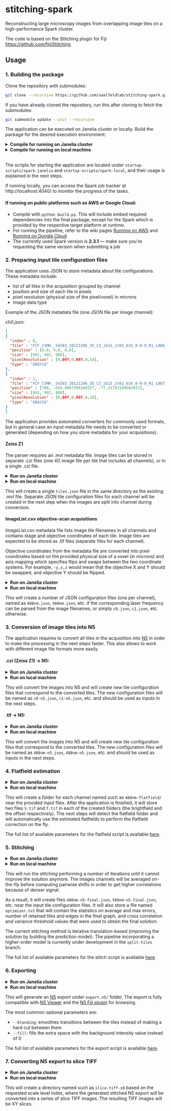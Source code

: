 # stitching-spark
Reconstructing large microscopy images from overlapping image tiles on a high-performance Spark cluster.

The code is based on the Stitching plugin for Fiji https://github.com/fiji/Stitching

## Usage

### 1. Building the package

Clone the repository with submodules:

```bash
git clone --recursive https://github.com/saalfeldlab/stitching-spark.git
```

If you have already cloned the repository, run this after cloning to fetch the submodules:
```bash
git submodule update --init --recursive
```

The application can be executed on Janelia cluster or locally. Build the package for the desired execution environment:

<details>
<summary><b>Compile for running on Janelia cluster</b></summary>

```bash
python build.py
```
</details>

<details>
<summary><b>Compile for running on local machine</b></summary>

```bash
python build-spark-local.py
```
</details>
<br/>

The scripts for starting the application are located under `startup-scripts/spark-janelia` and `startup-scripts/spark-local`, and their usage is explained in the next steps.

If running locally, you can access the Spark job tracker at http://localhost:4040/ to monitor the progress of the tasks.

#### If running on public platforms such as AWS or Google Cloud:
* Compile with `python build.py`. This will include embed required dependencies into the final package, except for the Spark which is provided by the respective target platform at runtime.
* For running the pipeline, refer to the wiki pages [Running on AWS](https://github.com/saalfeldlab/stitching-spark/wiki/Running-on-Amazon-Web-Services) and [Running on Google Cloud](https://github.com/saalfeldlab/stitching-spark/wiki/Running-on-Google-Cloud)
* The currently used Spark version is **2.3.1** — make sure you're requesting the same version when submitting a job


### 2. Preparing input tile configuration files

The application uses JSON to store metadata about tile configurations. These metadata include:
* list of all tiles in the acquisition grouped by channel
* position and size of each tile in pixels
* pixel resolution (physical size of the pixel/voxel) in microns
* image data type

Example of the JSON metadata file (one JSON file per image channel):

*ch0.json:*
```json
[
{
  "index" : 0,
  "file" : "FCF_CSMH__54383_20121206_35_C3_zb15_zt01_63X_0-0-0_R1_L086_20130108192758780.lsm.tif",
  "position" : [0.0, 0.0, 0.0],
  "size" : [991, 992, 880],
  "pixelResolution" : [0.097,0.097,0.18],
  "type" : "GRAY16"
},
{
  "index" : 1,
  "file" : "FCF_CSMH__54383_20121206_35_C3_zb15_zt01_63X_0-0-0_R1_L087_20130108192825183.lsm.tif",
  "position" : [700, -694.0887500300357, -77.41783189603937],
  "size" : [991, 992, 880],
  "pixelResolution" : [0.097,0.097,0.18],
  "type" : "GRAY16"
}
]
```

The application provides automated converters for commonly used formats, but in general case an input metadata file needs to be converted or generated (depending on how you store metadata for your acquisitions).

#### Zeiss Z1
The parser requires an .mvl metadata file. Image tiles can be stored in separate .czi files (one 4D image file per tile that includes all channels), or in a single .czi file.
<details>
<summary><b>Run on Janelia cluster</b></summary>

```
spark-janelia/parse-zeiss-z1-metadata.py \
  -i <path to metadata.mvl> \
  -b <path to directory with image files> \
  -f <images.czi for single file, or image%d.czi for multiple files that contain an index> \
  -r <voxel size in microns, for example, 0.114,0.114,0.996>
```
</details>
<details>
<summary><b>Run on local machine</b></summary>

```
spark-local/parse-zeiss-z1-metadata.py \
  -i <path to metadata.mvl> \
  -b <path to directory with image files> \
  -f <images.czi for single file, or image%d.czi for multiple files that contain an index> \
  -r <voxel size in microns, for example, 0.114,0.114,0.996>
```
</details>

This will create a single `tiles.json` file in the same directory as the existing .mvl file. Separate JSON tile configuration files for each channel will be created in the next step when the images are split into channel during conversion.

#### ImageList.csv objective-scan acquisitions
*ImageList.csv* metadata file lists image tile filenames in all channels and contains stage and objective coordinates of each tile. Image tiles are expected to be stored as .tif files (separate files for each channel).

Objective coordinates from the metadata file are converted into pixel coordinates based on the provided physical size of a voxel (in microns) and axis mapping which specifies flips and swaps between the two coordinate systems. For example, `-y,x,z` would mean that the objective X and Y should be swapped, and objective Y should be flipped.

<details>
<summary><b>Run on Janelia cluster</b></summary>

```
spark-janelia/parse-imagelist-metadata.py \
  -i <path to ImageList.csv> \
  -b <path to directory with image files> \
  -r <voxel size in microns, for example, 0.097,0.097,0.18> \
  -a <axis mapping from objective coordinates to pixel coordinates, for example, -y,x,z> \
  [--skipMissingTiles to exclude non-existing tile images from configuration instead of raising an error]
```
</details>
<details>
<summary><b>Run on local machine</b></summary>

```
spark-local/parse-imagelist-metadata.py \
  -i <path to ImageList.csv> \
  -b <path to directory with image files> \
  -r <voxel size in microns, for example, 0.097,0.097,0.18> \
  -a <axis mapping from objective coordinates to pixel coordinates, for example, -y,x,z> \
  [--skipMissingTiles to exclude non-existing tile images from configuration instead of raising an error]
```
</details>

This will create a number of JSON configuration files (one per channel), named as `488nm.json`, `560nm.json`, etc. if the corresponding laser frequency can be parsed from the image filenames, or simply `c0.json`, `c1.json`, etc. otherwise. 


### 3. Conversion of image tiles into N5

The application requires to convert all tiles in the acquisition into [N5](https://github.com/saalfeldlab/n5) in order to make the processing in the next steps faster. This also allows to work with different image file formats more easily.

#### .czi (Zeiss Z1) -> N5:

<details>
<summary><b>Run on Janelia cluster</b></summary>

```
spark-janelia/convert-czi-tiles-n5.py \
  <number of cluster nodes> \
  -i <path to tiles.json created in the previous step> \
  [--blockSize to override the default block size 128,128,64]
```
</details>
<details>
<summary><b>Run on local machine</b></summary>

```
spark-local/convert-czi-tiles-n5.py \
  -i <path to tiles.json created in the previous step> \
  [--blockSize to override the default block size 128,128,64]
```
</details>

This will convert the images into N5 and will create new tile configuration files that correspond to the converted tiles. The new configuration files will be named as `c0-n5.json`, `c1-n5.json`, etc. and should be used as inputs in the next steps.

#### .tif -> N5:

<details>
<summary><b>Run on Janelia cluster</b></summary>

```
spark-janelia/convert-tiff-tiles-n5.py \
  <number of cluster nodes> \
  -i 488nm.json -i 560nm.json ... \
  [--blockSize to override the default block size 128,128,64]
```
</details>
<details>
<summary><b>Run on local machine</b></summary>

```
spark-local/convert-tiff-tiles-n5.py \
  -i 488nm.json -i 560nm.json ... \
  [--blockSize to override the default block size 128,128,64]
```
</details>

This will convert the images into N5 and will create new tile configuration files that correspond to the converted tiles. The new configuration files will be named as `488nm-n5.json`, `488nm-n5.json`, etc. and should be used as inputs in the next steps.



### 4. Flatfield estimation

<details>
<summary><b>Run on Janelia cluster</b></summary>

```
spark-janelia/flatfield.py <number of cluster nodes> -i 488nm-n5.json -i 560nm-n5.json ...
```
</details>

<details>
<summary><b>Run on local machine</b></summary>

```
spark-local/flatfield.py -i 488nm-n5.json -i 560nm-n5.json ...
```
</details>

This will create a folder for each channel named such as `488nm-flatfield/` near the provided input files. After the application is finished, it will store two files `S.tif` and `T.tif` in each of the created folders (the brightfield and the offset respectively).
The next steps will detect the flatfield folder and will automatically use the estimated flatfields to perform the flatfield correction on the fly.

The full list of available parameters for the flatfield script is available [here](https://github.com/saalfeldlab/stitching-spark/wiki/Flatfield-parameters).

### 5. Stitching

<details>
<summary><b>Run on Janelia cluster</b></summary>

```
spark-janelia/stitch.py <number of cluster nodes> -i 488nm-n5.json -i 560nm-n5.json ...
```
</details>

<details>
<summary><b>Run on local machine</b></summary>

```
spark-local/stitch.py -i 488nm-n5.json -i 560nm-n5.json ...
```
</details>

This will run the stitching performing a number of iterations until it cannot improve the solution anymore. The images channels will be averaged on-the-fly before computing pairwise shifts in order to get higher correlations because of denser signal.

As a result, it will create files `488nm-n5-final.json`, `560nm-n5-final.json`, etc. near the input tile configuration files.
It will also store a file named `optimizer.txt` that will contain the statistics on average and max errors, number of retained tiles and edges in the final graph, and cross correlation and variance threshold values that were used to obtain the final solution.

The current stitching method is iterative translation-based (improving the solution by building the prediction model).
The pipeline incorporating a higher-order model is currently under development in the `split-tiles` branch.

The full list of available parameters for the stitch script is available [here](https://github.com/saalfeldlab/stitching-spark/wiki/Stitching-parameters).

### 6. Exporting

<details>
<summary><b>Run on Janelia cluster</b></summary>

```
spark-janelia/export.py <number of cluster nodes> -i 488nm-n5-final.json -i 560nm-n5-final.json ...
```
</details>

<details>
<summary><b>Run on local machine</b></summary>

```
spark-local/export.py -i 488nm-n5-final.json -i 560nm-n5-final.json ...
```
</details>

This will generate an [N5](https://github.com/saalfeldlab/n5) export under `export.n5/` folder. The export is fully compatible  with [N5 Viewer](https://github.com/saalfeldlab/n5-viewer) and the [N5 Fiji plugin](https://github.com/saalfeldlab/n5-ij) for browsing.

The most common optional parameters are:
* `--blending`: smoothes transitions between the tiles instead of making a hard cut between them
* `--fill`: fills the extra space with the background intensity value instead of 0

The full list of available parameters for the export script is available [here](https://github.com/saalfeldlab/stitching-spark/wiki/Export-parameters).

### 7. Converting N5 export to slice TIFF

<details>
<summary><b>Run on Janelia cluster</b></summary>

```
spark-janelia/n5-slice-tiff.py \
  <number of cluster nodes> \
  -i <path to export.n5 directory> \
  [-s <index of scale level, 0 means full resolution>] \
  [--compress to enable LZW compression. Can be much slower than uncompressed] \
  [--sameDir to prepend all filenames with channel and store all slices in the same directory] \
  [--leadingZeroes to pad slice indices in filenames with leading zeroes]
```
</details>

<details>
<summary><b>Run on local machine</b></summary>

```
spark-local/n5-slice-tiff.py \
  -i <path to export.n5 directory> \
  [-s <index of scale level, 0 means full resolution>] \
  [--compress to enable LZW compression. Can be much slower than uncompressed] \
  [--sameDir to prepend all filenames with channel and store all slices in the same directory] \
  [--leadingZeroes to pad slice indices in filenames with leading zeroes]
```
</details>

This will create a directory named such as `slice-tiff-s0` based on the requested scale level index, where the generated stitched N5 export will be converted into a series of slice TIFF images. The resulting TIFF images will be XY slices.
